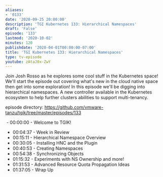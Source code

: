 ```yaml
---
aliases:
- '0133'
date: '2020-09-25 20:00:00'
description: 'TGI Kubernetes 133: Hierarchical Namespaces'
draft: 'False'
episode: '133'
lastmod: '2020-10-02'
minutes: 120
publishdate: '2020-04-01T00:00:00-07:00'
title: 'TGI Kubernetes 133: Hierarchical Namespaces'
type: tv-episode
youtube: zAtaJ0x-ZwY
---
```


Join Josh Rosso as he explores some cool stuff in the Kubernetes space! We'll start the episode out covering what's new in the cloud native space then get into some exploration! In this episode we'll be digging into hierarchical namespaces. A new controller available in the Kubernetes ecosystem to help further clusters abilities to support multi-tenancy. 



episode directory: https://github.com/vmware-tanzu/tgik/tree/master/episodes/133



 - 00:00:00 - Welcome to TGIK!
- 00:04:37 - Week in Review
- 00:15:11 - Hierarchical Namespace Overview
- 00:30:05 - Installing HNC and the Plugin
- 00:40:53 - Creating Namespaces
- 00:54:38 - Synchronizing Objects
- 01:15:32 - Experiments with NS Ownership and more!
- 01:31:53 - Advanced Resource Quota Propagation Ideas
- 01:37:05 - Wrap Up